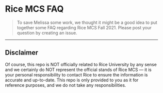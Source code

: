 # Rice MCS FAQ

> To save Melissa some work, we thought it might be a good idea to put together some FAQ regarding Rice MCS Fall 2021. Please post your question by creating an issue.


---

## Disclaimer

Of course, this repo is NOT officially related to Rice University by any sense and we certainly do NOT represent the official stands of Rice MCS — it is your personal responsibility to contact Rice to ensure the information is accurate and up-to-date. This repo is only provided to you as it for reference purposes, and we do not take any responsibilities.